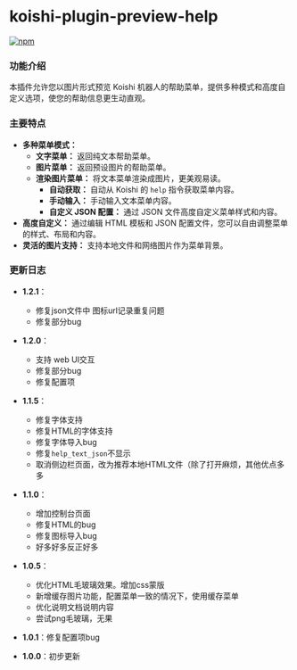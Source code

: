 
# koishi-plugin-preview-help

[![npm](https://img.shields.io/npm/v/koishi-plugin-preview-help?style=flat-square)](https://www.npmjs.com/package/koishi-plugin-preview-help)

  <h3>功能介绍</h3>
  <p>本插件允许您以图片形式预览 Koishi 机器人的帮助菜单，提供多种模式和高度自定义选项，使您的帮助信息更生动直观。</p>

  <h3>主要特点</h3>
  <ul>
    <li><strong>多种菜单模式：</strong>
      <ul>
        <li><strong>文字菜单：</strong> 返回纯文本帮助菜单。</li>
        <li><strong>图片菜单：</strong> 返回预设图片的帮助菜单。</li>
        <li><strong>渲染图片菜单：</strong> 将文本菜单渲染成图片，更美观易读。
          <ul>
            <li><strong>自动获取：</strong> 自动从 Koishi 的 <code>help</code> 指令获取菜单内容。</li>
            <li><strong>手动输入：</strong> 手动输入文本菜单内容。</li>
            <li><strong>自定义 JSON 配置：</strong> 通过 JSON 文件高度自定义菜单样式和内容。</li>
          </ul>
        </li>
      </ul>
    </li>
    <li><strong>高度自定义：</strong> 通过编辑 HTML 模板和 JSON 配置文件，您可以自由调整菜单的样式、布局和内容。</li>
    <li><strong>灵活的图片支持：</strong> 支持本地文件和网络图片作为菜单背景。</li>
  </ul>

### 更新日志

- **1.2.1**：
  - 修复json文件中 图标url记录重复问题
  - 修复部分bug

- **1.2.0**：
  - 支持 web UI交互
  - 修复部分bug
  - 修复配置项


- **1.1.5**：
  - 修复字体支持
  - 修复HTML的字体支持
  - 修复字体导入bug
  - 修复`help_text_json`不显示
  - 取消侧边栏页面，改为推荐本地HTML文件（除了打开麻烦，其他优点多多


- **1.1.0**：
  - 增加控制台页面
  - 修复HTML的bug
  - 修复图标导入bug
  - 好多好多反正好多

- **1.0.5**：
  - 优化HTML毛玻璃效果。增加css蒙版
  - 新增缓存图片功能，配置菜单一致的情况下，使用缓存菜单
  - 优化说明文档说明内容
  - 尝试png毛玻璃，无果

- **1.0.1**：修复配置项bug

- **1.0.0**：初步更新